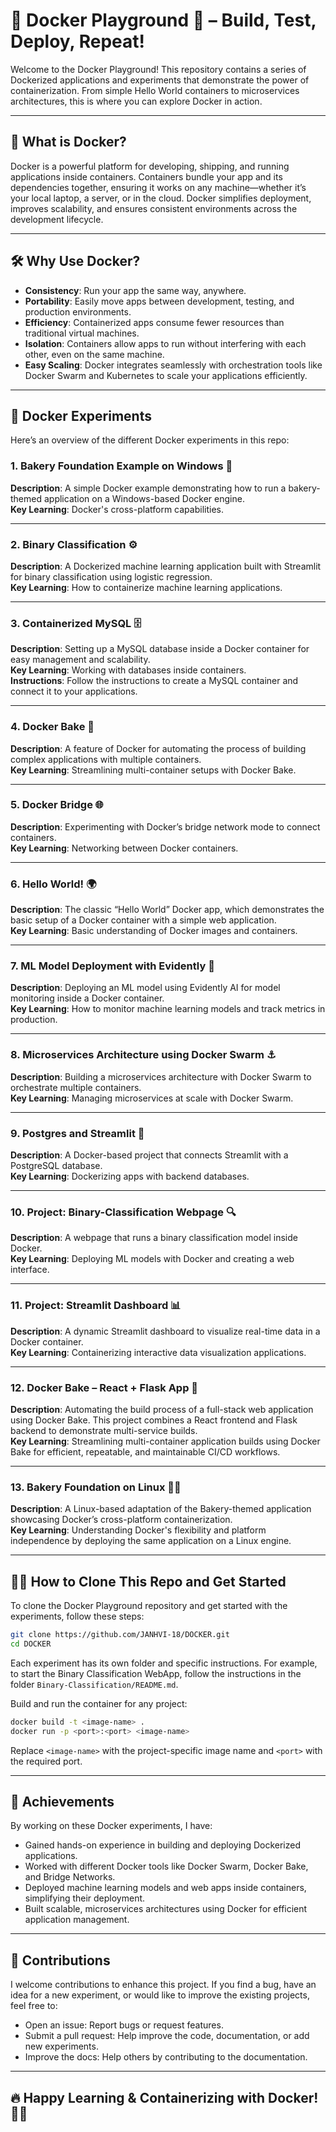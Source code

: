 

# 🚀 Docker Playground 🐳 – Build, Test, Deploy, Repeat!

Welcome to the Docker Playground! This repository contains a series of Dockerized applications and experiments that demonstrate the power of containerization. From simple Hello World containers to microservices architectures, this is where you can explore Docker in action.

---

## 🌟 What is Docker?

Docker is a powerful platform for developing, shipping, and running applications inside containers. Containers bundle your app and its dependencies together, ensuring it works on any machine—whether it’s your local laptop, a server, or in the cloud. Docker simplifies deployment, improves scalability, and ensures consistent environments across the development lifecycle.

---

## 🛠 Why Use Docker?

- **Consistency**: Run your app the same way, anywhere.  
- **Portability**: Easily move apps between development, testing, and production environments.  
- **Efficiency**: Containerized apps consume fewer resources than traditional virtual machines.  
- **Isolation**: Containers allow apps to run without interfering with each other, even on the same machine.  
- **Easy Scaling**: Docker integrates seamlessly with orchestration tools like Docker Swarm and Kubernetes to scale your applications efficiently.

---

## 🧪 Docker Experiments

Here’s an overview of the different Docker experiments in this repo:

### 1. Bakery Foundation Example on Windows 🍞
**Description**: A simple Docker example demonstrating how to run a bakery-themed application on a Windows-based Docker engine.  
**Key Learning**: Docker's cross-platform capabilities.  


---

### 2. Binary Classification ⚙️
**Description**: A Dockerized machine learning application built with Streamlit for binary classification using logistic regression.  
**Key Learning**: How to containerize machine learning applications.  



---

### 3. Containerized MySQL 🗄️
**Description**: Setting up a MySQL database inside a Docker container for easy management and scalability.  
**Key Learning**: Working with databases inside containers.  
**Instructions**: Follow the instructions to create a MySQL container and connect it to your applications.

---

### 4. Docker Bake 🍰
**Description**: A feature of Docker for automating the process of building complex applications with multiple containers.  
**Key Learning**: Streamlining multi-container setups with Docker Bake.  



---

### 5. Docker Bridge 🌐
**Description**: Experimenting with Docker’s bridge network mode to connect containers.  
**Key Learning**: Networking between Docker containers.  

---

### 6. Hello World! 🌍
**Description**: The classic “Hello World” Docker app, which demonstrates the basic setup of a Docker container with a simple web application.  
**Key Learning**: Basic understanding of Docker images and containers.  

---

### 7. ML Model Deployment with Evidently 🤖
**Description**: Deploying an ML model using Evidently AI for model monitoring inside a Docker container.  
**Key Learning**: How to monitor machine learning models and track metrics in production.  


---

### 8. Microservices Architecture using Docker Swarm ⚓
**Description**: Building a microservices architecture with Docker Swarm to orchestrate multiple containers.  
**Key Learning**: Managing microservices at scale with Docker Swarm.  


---

### 9. Postgres and Streamlit 🔗
**Description**: A Docker-based project that connects Streamlit with a PostgreSQL database.  
**Key Learning**: Dockerizing apps with backend databases.  

---

### 10. Project: Binary-Classification Webpage 🔍
**Description**: A webpage that runs a binary classification model inside Docker.  
**Key Learning**: Deploying ML models with Docker and creating a web interface.  


---

### 11. Project: Streamlit Dashboard 📊
**Description**: A dynamic Streamlit dashboard to visualize real-time data in a Docker container.  
**Key Learning**: Containerizing interactive data visualization applications.  


---

### 12. Docker Bake – React + Flask App 🧁
**Description**: Automating the build process of a full-stack web application using Docker Bake. This project combines a React frontend and Flask backend to demonstrate multi-service builds.  
**Key Learning**: Streamlining multi-container application builds using Docker Bake for efficient, repeatable, and maintainable CI/CD workflows.  


---

### 13. Bakery Foundation on Linux 🍞🐧
**Description**: A Linux-based adaptation of the Bakery-themed application showcasing Docker’s cross-platform containerization.  
**Key Learning**: Understanding Docker's flexibility and platform independence by deploying the same application on a Linux engine.  



---

## 🧑‍💻 How to Clone This Repo and Get Started

To clone the Docker Playground repository and get started with the experiments, follow these steps:

```bash
git clone https://github.com/JANHVI-18/DOCKER.git
cd DOCKER
```

Each experiment has its own folder and specific instructions. For example, to start the Binary Classification WebApp, follow the instructions in the folder `Binary-Classification/README.md`.

Build and run the container for any project:

```bash
docker build -t <image-name> .
docker run -p <port>:<port> <image-name>
```

Replace `<image-name>` with the project-specific image name and `<port>` with the required port.

---

## 🎯 Achievements

By working on these Docker experiments, I have:

- Gained hands-on experience in building and deploying Dockerized applications.  
- Worked with different Docker tools like Docker Swarm, Docker Bake, and Bridge Networks.  
- Deployed machine learning models and web apps inside containers, simplifying their deployment.  
- Built scalable, microservices architectures using Docker for efficient application management.

---

## 🤝 Contributions

I welcome contributions to enhance this project. If you find a bug, have an idea for a new experiment, or would like to improve the existing projects, feel free to:

- Open an issue: Report bugs or request features.  
- Submit a pull request: Help improve the code, documentation, or add new experiments.  
- Improve the docs: Help others by contributing to the documentation.

---

## 🔥 Happy Learning & Containerizing with Docker! 🐳🚀

